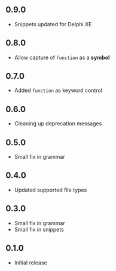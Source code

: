 ## 0.9.0

* Snippets updated for Delphi XE

## 0.8.0

* Allow capture of `function` as a **symbol**

## 0.7.0

* Added `function` as keyword control

## 0.6.0

* Cleaning up deprecation messages

## 0.5.0

* Small fix in grammar

## 0.4.0

* Updated supported file types

## 0.3.0

* Small fix in grammar
* Small fix in snippets

## 0.1.0

* Initial release
